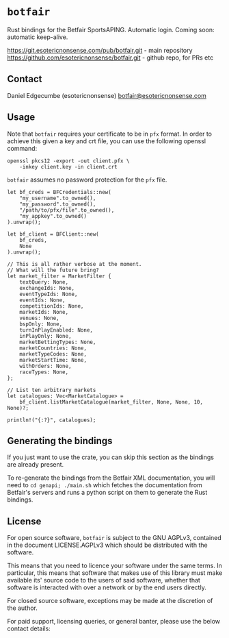 # `botfair`

Rust bindings for the Betfair SportsAPING.
Automatic login.
Coming soon: automatic keep-alive.

https://git.esotericnonsense.com/pub/botfair.git - main repository
https://github.com/esotericnonsense/botfair.git - github repo, for PRs etc

## Contact

Daniel Edgecumbe (esotericnonsense)
[botfair@esotericnonsense.com](mailto:botfair@esotericnonsense.com)

## Usage
Note that `botfair` requires your certificate to be in `pfx` format.
In order to achieve this given a key and crt file, you can use the following
openssl command:

```
openssl pkcs12 -export -out client.pfx \
    -inkey client.key -in client.crt
```

`botfair` assumes no password protection for the `pfx` file.

```
let bf_creds = BFCredentials::new(
    "my_username".to_owned(),
    "my_password".to_owned(),
    "/path/to/pfx/file".to_owned(),
    "my_appkey".to_owned()
).unwrap();

let bf_client = BFClient::new(
    bf_creds,
    None
).unwrap();

// This is all rather verbose at the moment.
// What will the future bring?
let market_filter = MarketFilter {
    textQuery: None,
    exchangeIds: None,
    eventTypeIds: None,
    eventIds: None,
    competitionIds: None,
    marketIds: None,
    venues: None,
    bspOnly: None,
    turnInPlayEnabled: None,
    inPlayOnly: None,
    marketBettingTypes: None,
    marketCountries: None,
    marketTypeCodes: None,
    marketStartTime: None,
    withOrders: None,
    raceTypes: None,
};

// List ten arbitrary markets
let catalogues: Vec<MarketCatalogue> =
    bf_client.listMarketCatalogue(market_filter, None, None, 10, None)?;

println!("{:?}", catalogues);
```

## Generating the bindings

If you just want to use the crate, you can skip this section as the bindings
are already present.

To re-generate the bindings from the Betfair XML documentation, you will need
to `cd genapi; ./main.sh` which fetches the documentation from Betfair's
servers and runs a python script on them to generate the Rust bindings.

## License

For open source software, `botfair` is subject to the GNU AGPLv3, contained
in the document LICENSE.AGPLv3 which should be distributed with the software.

This means that you need to licence your software under the same terms. In
particular, this means that software that makes use of this library must
make available its' source code to the users of said software, whether that
software is interacted with over a network or by the end users directly.

For closed source software, exceptions may be made at the discretion of the
author.

For paid support, licensing queries, or general banter, please use the below
contact details:
